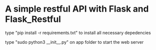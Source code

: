 # A simple restful API with Flask and Flask_Restful

<p> type "pip install -r requirements.txt" to install all necessary depedencies </p>
<p> type "sudo python3 __init__.py" on app folder to start the web server </p>
